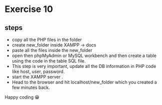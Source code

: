 # Exercise 10

## steps

- copy all the PHP files in the folder
- create new_folder inside XAMPP -> docs
- paste all the files inside the new_folder
- open then phpMyAdmin or MySQL workbench and then create a table using the code in the table SQL file.
- This step is very important, update all the DB information in PHP code like host, user, password.
- start the XAMPP server .
- Head to the browser and hit localhost/new_folder which you created a few minutes back.

Happy coding 😁
